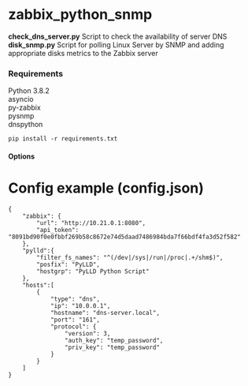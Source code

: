 # zabbix_python_snmp

**check_dns_server.py** Script to check the availability of server DNS<br/>
**disk_snmp.py** Script for polling Linux Server by SNMP and adding appropriate disks metrics to the Zabbix server

### Requirements
Python 3.8.2<br/>
asyncio<br/>
py-zabbix<br/>
pysnmp<br/>
dnspython<br/>
```
pip install -r requirements.txt
```

#### Options

# Config example (config.json)
```
{
    "zabbix": {
		"url": "http://10.21.0.1:8080",
        "api_token": "8091bd90f0e0fbbf269b58c8672e74d5daad7486984bda7f66bdf4fa3d52f582"
	},
	"pylld":{
		"filter_fs_names": "^(/dev|/sys|/run|/proc|.+/shm$)",
		"posfix": "PyLLD",
		"hostgrp": "PyLLD Python Script"
    },
	"hosts":[ 
		{
			"type": "dns",
			"ip": "10.0.0.1",
			"hostname": "dns-server.local",
			"port": "161",
			"protocol": {
				"version": 3,
				"auth_key": "temp_password",
				"priv_key": "temp_password"
			}
		}
	]
}
```
